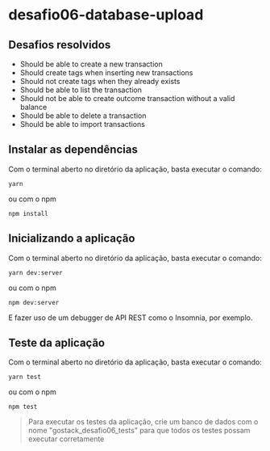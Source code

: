 # desafio06-database-upload
## Desafios resolvidos
- Should be able to create a new transaction
- Should create tags when inserting new transactions
- Should not create tags when they already exists
- Should be able to list the transaction
- Should not be able to create outcome transaction without a valid balance
- Should be able to delete a transaction
- Should be able to import transactions

## Instalar as dependências
Com o terminal aberto no diretório da aplicação, basta executar o comando:
```
yarn
```
ou com o npm
```
npm install
```

## Inicializando a aplicação
Com o terminal aberto no diretório da aplicação, basta executar o comando:
```
yarn dev:server
```
ou com o npm
```
npm dev:server
```

E fazer uso de um debugger de API REST como o Insomnia, por exemplo.

## Teste da aplicação
Com o terminal aberto no diretório da aplicação, basta executar o comando:
```
yarn test
```
ou com o npm

```
npm test
```
> Para executar os testes da aplicação, crie um banco de dados com o nome "gostack_desafio06_tests" para que todos os testes possam executar corretamente
